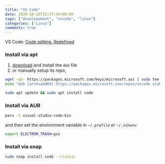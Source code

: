 ```yaml
---
title: "VS Code"
date: 2020-10-22T15:57:43+08:00
tags: ["developement", "vscode", "linux"]
categories: ["Linux"]
comments: true
---
```


VS Code: [Code editing. Redefined](https://code.visualstudio.com/)

<!--more-->

### Install via apt

1. [download](https://code.visualstudio.com/) and install the `deb` file
2. or manually setup its repo,

```bash
wget -qO- https://packages.microsoft.com/keys/microsoft.asc | sudo tee /etc/apt/trusted.gpg.d/microsoft.asc
echo "deb [arch=amd64] https://packages.microsoft.com/repos/vscode stable main" | sudo tee /etc/apt/sources.list.d/vscode.list

sudo apt update && sudo apt install code
```

### Install via AUR

```bash
paru -S visual-studio-code-bin
```

and then set the environment variable in `~/.profile` or `~/.zshenv`:

```bash
export ELECTRON_TRASH=gio
```

### Install via snap

```bash
sudo snap install code --classic
```
